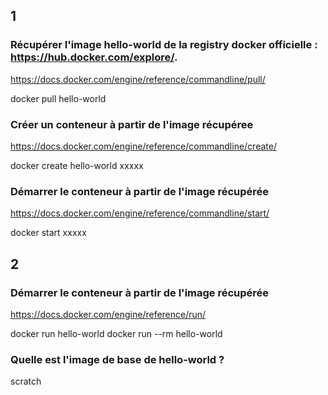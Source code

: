 ## 1

### Récupérer l'image hello-world de la registry docker officielle : https://hub.docker.com/explore/.
https://docs.docker.com/engine/reference/commandline/pull/

docker pull hello-world
### Créer un conteneur à partir de l'image récupéree
https://docs.docker.com/engine/reference/commandline/create/ 

docker create hello-world
xxxxx

### Démarrer le conteneur à partir de l'image récupérée
https://docs.docker.com/engine/reference/commandline/start/

docker start xxxxx

## 2
### Démarrer le conteneur à partir de l'image récupérée
https://docs.docker.com/engine/reference/run/

docker run hello-world
docker run --rm hello-world

### Quelle est l'image de base de hello-world ?
scratch
